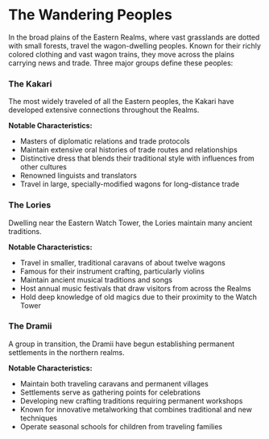 # The Wandering Peoples

In the broad plains of the Eastern Realms, where vast grasslands are dotted with small forests, travel the wagon-dwelling peoples. Known for their richly colored clothing and vast wagon trains, they move across the plains carrying news and trade. Three major groups define these peoples:

### The Kakari

The most widely traveled of all the Eastern peoples, the Kakari have developed extensive connections throughout the Realms.

**Notable Characteristics:**

- Masters of diplomatic relations and trade protocols
- Maintain extensive oral histories of trade routes and relationships
- Distinctive dress that blends their traditional style with influences from other cultures
- Renowned linguists and translators
- Travel in large, specially-modified wagons for long-distance trade

### The Lories

Dwelling near the Eastern Watch Tower, the Lories maintain many ancient traditions.

**Notable Characteristics:**

- Travel in smaller, traditional caravans of about twelve wagons
- Famous for their instrument crafting, particularly violins
- Maintain ancient musical traditions and songs
- Host annual music festivals that draw visitors from across the Realms
- Hold deep knowledge of old magics due to their proximity to the Watch Tower

### The Dramii

A group in transition, the Dramii have begun establishing permanent settlements in the northern realms.

**Notable Characteristics:**

- Maintain both traveling caravans and permanent villages
- Settlements serve as gathering points for celebrations
- Developing new crafting traditions requiring permanent workshops
- Known for innovative metalworking that combines traditional and new techniques
- Operate seasonal schools for children from traveling families

